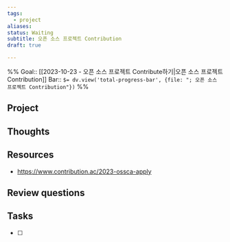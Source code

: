 ```yaml
---
tags:
  - project
aliases: 
status: Waiting
subtitle: 오픈 소스 프로젝트 Contribution
draft: true

---
```


%%
Goal:: [[2023-10-23 - 오픈 소스 프로젝트 Contribute하기|오픈 소스 프로젝트 Contribution]]
Bar:: `$= dv.view('total-progress-bar', {file: "; 오픈 소스 프로젝트 Contribution"})`
%%


## Project 

## Thoughts

## Resources
- https://www.contribution.ac/2023-ossca-apply

## Review questions

## Tasks
-  [ ]
